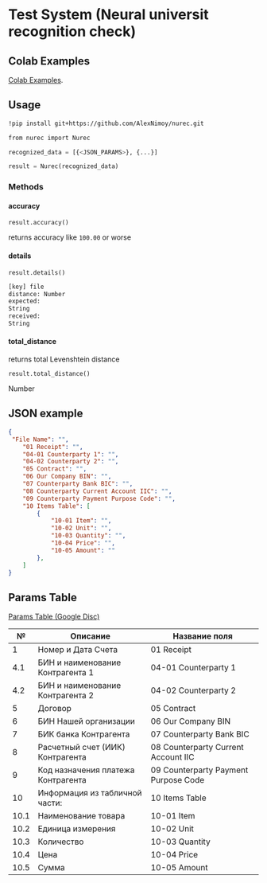 # Test System (Neural universit recognition check)

## Colab Examples

[Colab Examples](https://colab.research.google.com/drive/19878-C6WMm1ApNNEw5-Y3Xt-Tskwrgwb?usp=sharing).

## Usage

```bash
!pip install git+https://github.com/AlexNimoy/nurec.git

from nurec import Nurec
```

```python
recognized_data = [{<JSON_PARAMS>}, {...}]

result = Nurec(recognized_data)
```

### Methods

#### accuracy

`result.accuracy()`

returns accuracy like `100.00` or worse

#### details

`result.details()`

```bash
[key] file
distance: Number
expected:
String
received:
String
```

#### total_distance

returns total Levenshtein distance

`result.total_distance()`

Number

## JSON example

```json
{
 "File Name": "",
    "01 Receipt": "",
    "04-01 Counterparty 1": "",
    "04-02 Counterparty 2": "",
    "05 Contract": "",
    "06 Our Company BIN": "",
    "07 Counterparty Bank BIC": "",
    "08 Counterparty Current Account IIC": "",
    "09 Counterparty Payment Purpose Code": "",
    "10 Items Table": [
        {
            "10-01 Item": "",
            "10-02 Unit": "",
            "10-03 Quantity": "",
            "10-04 Price": "",
            "10-05 Amount": ""
        },
    ]
}
```
## Params Table

[Params Table (Google Disc)](https://docs.google.com/spreadsheets/d/14AIRNzPu7_TQo_VaDG64RQo2k1brj8DDg_k--Eqtkzk/edit#gid=0)

| №    | Описание                           | Название поля                        |
| ---- | ---------------------------------- | ------------------------------------ |
| 1    | Номер и Дата Счета                 | 01 Receipt                           |
| 4.1  | БИН и наименование Контрагента 1   | 04-01 Counterparty 1                 |
| 4.2  | БИН и наименование Контрагента 2   | 04-02 Counterparty 2                 |
| 5    | Договор                            | 05 Contract                          |
| 6    | БИН Нашей организации              | 06 Our Company BIN                   |
| 7    | БИК банка Контрагента              | 07 Counterparty Bank BIC             |
| 8    | Расчетный счет (ИИК) Контрагента   | 08 Counterparty Current Account IIC  |
| 9    | Код назначения платежа Контрагента | 09 Counterparty Payment Purpose Code |
| 10   | Информация из табличной части:     | 10 Items Table                       |
| 10.1 | Наименование товара                | 10-01 Item                           |
| 10.2 | Единица измерения                  | 10-02 Unit                           |
| 10.3 | Количество                         | 10-03 Quantity                       |
| 10.4 | Цена                               | 10-04 Price                          |
| 10.5 | Сумма                              | 10-05 Amount                         |

